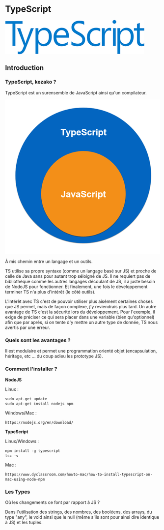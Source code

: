 # TypeScript

![logo](TStitle.png)

## Introduction

### TypeScript, kezako ?

TypeScript est un surensemble de JavaScript ainsi qu'un compilateur.

![ts1](TS1.png)


À mis chemin entre un langage et un outils.

TS utilise sa propre syntaxe (comme un langage basé sur JS) et proche de celle de Java sans pour autant trop séloigné de JS. Il ne requiert pas de bibliothèque comme les autres langages découlant de JS, il a juste besoin de NodeJS pour fonctionner. Et finalement, une fois le développement terminer TS n'a plus d'intérêt (le côté outils).

L'intérêt avec TS c'est de pouvoir utiliser plus aisément certaines choses que JS permet, mais de façon complexe, j'y reviendrais plus tard. Un autre avantage de TS c'est la sécurité lors du développement. Pour l'exemple, il exige de préciser ce qui sera placer dans une variable (bien qu'optionnel) afin que par après, si on tente d'y mettre un autre type de donnée, TS nous avertis par une erreur.

### Quels sont les avantages ?

Il est modulaire et permet une programmation orienté objet (encapsulation, héritage, etc ... du coup adieu les prototype JS).

### Comment l'installer ?

__**NodeJS**__

Linux :
```
sudo apt-get update
sudo apt-get install nodejs npm
```

Windows/Mac :
```
https://nodejs.org/en/download/
```

__**TypeScript**__

Linux/Windows :
```
npm install -g typescript
tsc -v
```

Mac :
```
https://www.dyclassroom.com/howto-mac/how-to-install-typescript-on-mac-using-node-npm
```

### Les Types

Où les changements ce font par rapport à JS ?

Dans l'utilisation des strings, des nombres, des booléens, des arrays, du type "any", le void ainsi que le null (même s'ils sont pour ainsi dire identique à JS) et les tuples.
